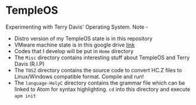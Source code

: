 # TempleOS

Experimenting with Terry Davis' Operating System. Note -
  - Distro version of my TempleOS state is in this repository
  - VMware machine state is in this google drive [link](https://drive.google.com/file/d/1OyP8FtCfoYNgSyR7uFNIs9abyLboDLPR/view?usp=sharing)
  - Codes that I develop will be put in `Home` directory
  - The `Misc` directory contains interesting stuff about TempleOS and Terry Davis (R.I.P)
  - The `TOSZ` directory contains the source code to convert HC.Z files to Linux/Windows compatible format. Compile and run!
  - The `language-HolyC` directory contains the grammar file which can be linked to Atom for syntax highlighting. `cd` into this directory and execute `apm init`

